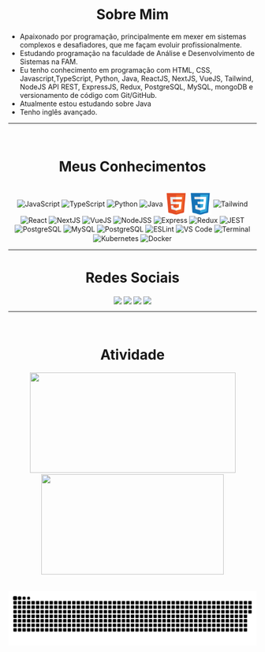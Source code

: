 <h1 align="center"> Sobre Mim </h1>

<ul align="left">
  <li>Apaixonado por programação, principalmente em mexer em sistemas complexos e desafiadores, que me façam evoluir profissionalmente.</li>
  <li>Estudando programação na faculdade de Análise e Desenvolvimento de Sistemas na FAM.</li>
  <li>Eu tenho conhecimento em programação com HTML, CSS, Javascript,TypeScript, Python, Java, ReactJS, NextJS, VueJS, Tailwind, NodeJS API REST, ExpressJS, Redux, PostgreSQL, MySQL, mongoDB e versionamento de código com Git/GitHub.</li>
  <li>Atualmente estou estudando sobre Java</li>
  <li>Tenho inglês avançado.</li>
  </ul>
<hr/>

 <br>

  <h1 align="center"> Meus Conhecimentos </h1>
  
<div style="display: inline_block" align="center"><br>
  <img align="center" alt="JavaScript" height="80" width="80" src="https://techstack-generator.vercel.app/js-icon.svg">
  <img align="center" alt="TypeScript" height="80" width="80" src="https://techstack-generator.vercel.app/ts-icon.svg">
  <img align="center" alt="Python" height="50" width="50" src="https://techstack-generator.vercel.app/python-icon.svg">
  <img align="center" alt="Java" height="60" width="60" src="https://techstack-generator.vercel.app/java-icon.svg">
  <img align="center" alt="HTML" height="45" width="45" src="https://raw.githubusercontent.com/devicons/devicon/master/icons/html5/html5-original.svg">
  <img align="center" alt="CSS" height="45" width="45" src="https://raw.githubusercontent.com/devicons/devicon/master/icons/css3/css3-original.svg">
  <img align="center" alt="Tailwind" height="50" width="50" src="https://skillicons.dev/icons?i=tailwind">
  <img align="center" alt="React" height="50" width="50" src="https://techstack-generator.vercel.app/react-icon.svg">
  <img align="center" alt="NextJS" height="50" width="50" src="https://skillicons.dev/icons?i=nextjs">
  <img align="center" alt="VueJS" height="50" width="50" src="https://skillicons.dev/icons?i=vue">
  <img align="center" alt="NodeJSS" height="50" width="50" src="https://skillicons.dev/icons?i=nodejs">
  <img align="center" alt="Express" height="50" width="50" src="https://skillicons.dev/icons?i=express">
  <img align="center" alt="Redux" height="50" width="50" src="https://techstack-generator.vercel.app/redux-icon.svg">
  <img align="center" alt="JEST" height="50" width="50" src="https://techstack-generator.vercel.app/jest-icon.svg">
  <img align="center" alt="PostgreSQL" height="50" width="50" src="https://skillicons.dev/icons?i=postgresql">
  <img align="center" alt="MySQL" height="60" width="60" src="https://techstack-generator.vercel.app/mysql-icon.svg">
  <img align="center" alt="PostgreSQL" height="50" width="50" src="https://skillicons.dev/icons?i=mongodb">
  <img align="center" alt="ESLint" height="50" width="50" src="https://techstack-generator.vercel.app/eslint-icon.svg">
  <img align="center" alt="VS Code" height="50" width="50" src="https://skillicons.dev/icons?i=vscode">
  <img align="center" alt="Terminal" height="50" width="50" src="https://skillicons.dev/icons?i=bash">
  <img align="center" alt="Kubernetes" height="60" width="60" src="https://techstack-generator.vercel.app/kubernetes-icon.svg">
  <img align="center" alt="Docker" height="60" width="60" src="https://techstack-generator.vercel.app/docker-icon.svg">
</div>
<hr/>

  <h1 align="center"> Redes Sociais </h1>
 
<div align="center"> 
  <a href ="mailto:guigui.dangelo@icloud.com"target="_blank"><img align="center" height="51" weight="50" src="https://img.shields.io/badge/-Email-%23333?style=for-the-badge&logo=gmail&logoColor=white"target="_blank"></a>
  <a href="https://www.linkedin.com/in/guilherme-d-655705218/" target="_blank"><img align="center" height="50" weight="50" src="https://img.shields.io/badge/-LinkedIn-%230077B5?style=for-the-badge&logo=linkedin&logoColor=white" target="_blank"></a> 
 <a href="https://discord.com/users/330829336036769793" target="_blank"><img align="center" height="50" weight="50" src="https://img.shields.io/badge/Discord-7289DA?style=for-the-badge&logo=discord&logoColor=white" target="_blank"></a> 
  <a href="https://instagram.com/guih_dangelo/" target="_blank"><img align="center" height="50" weight="50" src="https://img.shields.io/badge/-Instagram-%23E4405F?style=for-the-badge&logo=instagram&logoColor=white" target="_blank"></a>

</div>
<hr/>
 
 <br>

  <h1 align="center"> Atividade </h1>
  
 <div align="center">
   <a href="https://github.com/Guilherme-DAngelo">
  <img height="203" width="417px" src="https://readme-github-guilherme-dangelo.vercel.app//api?username=Guilherme-DAngelo&show_icons=true&theme=radical&include_all_commits=true&count_private=true"/>
   <img height="203px" width="370px" src="https://readme-github-guilherme-dangelo.vercel.app//api/top-langs/?username=Guilherme-DAngelo&layout=compact&langs_count=6&theme=radical"/>
</div>

 <br>
 


![snake gif](https://github.com/Guilherme-DAngelo/Guilherme-DAngelo/blob/output/github-contribution-grid-snake.svg)
